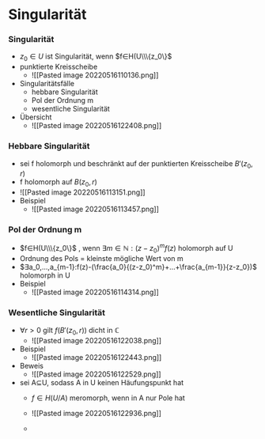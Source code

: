 # Singularität
### Singularität
+ $z_0∈U$ ist Singularität, wenn $f∈H(U\\\{z_0\}$
+ punktierte Kreisscheibe
	+ ![[Pasted image 20220516110136.png]]
+ Singularitätsfälle 
	+ hebbare Singularität
	+ Pol der Ordnung m
	+ wesentliche Singularität
+ Übersicht
	+ ![[Pasted image 20220516122408.png]]

### Hebbare Singularität
+ sei f holomorph und beschränkt auf der punktierten Kreisscheibe $B'(z_0,r)$
+ f holomorph auf $B(z_0,r)$
+ ![[Pasted image 20220516113151.png]]
+ Beispiel
	+  ![[Pasted image 20220516113457.png]]

### Pol der Ordnung m
+  $f∈H(U\\\{z_0\}$ , wenn $∃m∈ℕ:(z-z_0)^mf(z)$ holomorph auf U
+  Ordnung des Pols = kleinste mögliche Wert von m
+  $∃a_0,...,a_{m-1}:f(z)-(\frac{a_0}{(z-z_0)^m}+...+\frac{a_{m-1}}{z-z_0})$ holomorph in U
+  Beispiel
	+  ![[Pasted image 20220516114314.png]]

###  Wesentliche Singularität
+  $∀r>0$ gilt $f(B'(z_0,r))$ dicht in ℂ
	+  ![[Pasted image 20220516122038.png]]
+ Beispiel
	+  ![[Pasted image 20220516122443.png]]
+  Beweis
	+  ![[Pasted image 20220516122529.png]]
+  sei A⊆U, sodass A in U keinen Häufungspunkt hat
	+ $f∈H(U/A)$ meromorph, wenn in A nur Pole hat
	+ ![[Pasted image 20220516122936.png]]

	+  


